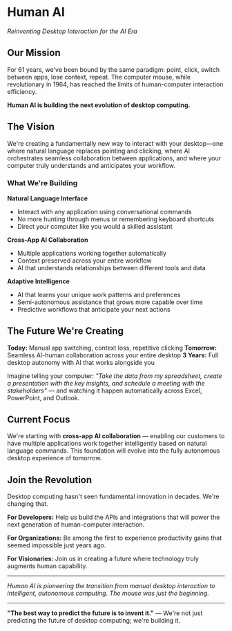 # Human AI
*Reinventing Desktop Interaction for the AI Era*

## Our Mission

For 61 years, we've been bound by the same paradigm: point, click, switch between apps, lose context, repeat. The computer mouse, while revolutionary in 1964, has reached the limits of human-computer interaction efficiency.

**Human AI is building the next evolution of desktop computing.**

## The Vision

We're creating a fundamentally new way to interact with your desktop—one where natural language replaces pointing and clicking, where AI orchestrates seamless collaboration between applications, and where your computer truly understands and anticipates your workflow.

### What We're Building

**Natural Language Interface**
- Interact with any application using conversational commands
- No more hunting through menus or remembering keyboard shortcuts
- Direct your computer like you would a skilled assistant

**Cross-App AI Collaboration**
- Multiple applications working together automatically
- Context preserved across your entire workflow
- AI that understands relationships between different tools and data

**Adaptive Intelligence**
- AI that learns your unique work patterns and preferences
- Semi-autonomous assistance that grows more capable over time
- Predictive workflows that anticipate your next actions

## The Future We're Creating

**Today:** Manual app switching, context loss, repetitive clicking
**Tomorrow:** Seamless AI-human collaboration across your entire desktop
**3 Years:** Full desktop autonomy with AI that works alongside you

Imagine telling your computer: *"Take the data from my spreadsheet, create a presentation with the key insights, and schedule a meeting with the stakeholders"* — and watching it happen automatically across Excel, PowerPoint, and Outlook.

## Current Focus

We're starting with **cross-app AI collaboration** — enabling our customers to have multiple applications work together intelligently based on natural language commands. This foundation will evolve into the fully autonomous desktop experience of tomorrow.

## Join the Revolution

Desktop computing hasn't seen fundamental innovation in decades. We're changing that.

**For Developers:** Help us build the APIs and integrations that will power the next generation of human-computer interaction.

**For Organizations:** Be among the first to experience productivity gains that seemed impossible just years ago.

**For Visionaries:** Join us in creating a future where technology truly augments human capability.

---

*Human AI is pioneering the transition from manual desktop interaction to intelligent, autonomous computing. The mouse was just the beginning.*

---

**"The best way to predict the future is to invent it."** — We're not just predicting the future of desktop computing; we're building it.
